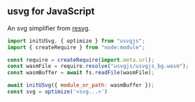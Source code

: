 ## usvg for JavaScript

An svg simplifier from [resvg](https://github.com/linebender/resvg/tree/main/crates/usvg). 

```js
import initUSvg, { optimize } from "usvgjs";
import { createRequire } from "node:module";

const require = createRequire(import.meta.url);
const wasmFile = require.resolve("usvgjs/usvgjs_bg.wasm");
const wasmBuffer = await fs.readFile(wasmFile);

await initUSvg({ module_or_path: wasmBuffer });
const svg = optimize('<svg...>')
```
